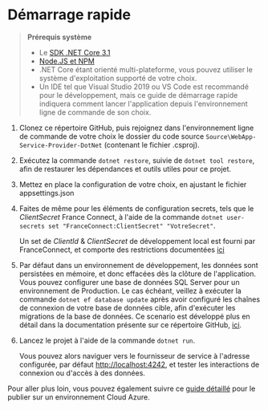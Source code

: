# Démarrage rapide

> **Prérequis système**
>
> - Le [SDK .NET Core 3.1](https://dotnet.microsoft.com/download)
> - [Node.JS et NPM](https://nodejs.org/en/download/)
> - .NET Core étant orienté multi-plateforme, vous pouvez utiliser le système d'exploitation supporté de votre choix.
> - Un IDE tel que Visual Studio 2019 ou VS Code est recommandé pour le développement, mais ce guide de démarrage rapide indiquera comment lancer l'application depuis l'environnement ligne de commande de son choix.

1. Clonez ce répertoire GitHub, puis rejoignez dans l'environnement ligne de commande de votre choix le dossier du code source `Source\WebApp-Service-Provider-DotNet` (contenant le fichier .csproj).
2. Exécutez la commande `dotnet restore`, suivie de `dotnet tool restore`, afin de restaurer les dépendances et outils utiles pour ce projet.
3. Mettez en place la configuration de votre choix, en ajustant le fichier appsettings.json
4. Faites de même pour les éléments de configuration secrets, tels que le *ClientSecret* France Connect, à l'aide de la commande `dotnet user-secrets set "FranceConnect:ClientSecret" "VotreSecret"`.

    Un set de *ClientId* & *ClientSecret* de développement local est fourni par FranceConnect, et comporte des restrictions documentées [ici](https://partenaires.franceconnect.gouv.fr/fcp/fournisseur-service#sign_in)
5. Par défaut dans un environnement de développement, les données sont persistées en mémoire, et donc effacées dès la clôture de l'application. Vous pouvez configurer une base de données SQL Server pour un environnement de Production. Le cas échéant, veillez à exécuter la commande `dotnet ef database update` après avoir configuré les chaînes de connexion de votre base de données cible, afin d'exécuter les migrations de la base de données.
   Ce scenario est développé plus en détail dans la documentation présente sur ce répertoire GitHub, [ici](../Documentation/GitHub%20Actions%20&%20Déploiement%20sur%20Azure.md).

6. Lancez le projet à l'aide de la commande `dotnet run`.

   Vous pouvez alors naviguer vers le fournisseur de service à l'adresse configurée, par défaut <http://localhost:4242>, et tester les interactions de connexion ou d'accès à des données.


Pour aller plus loin, vous pouvez également suivre ce [guide détaillé](/Documentation/GitHub%20Actions%20%26%20D%C3%A9ploiement%20sur%20Azure.md) pour le publier sur un environnement Cloud Azure.
